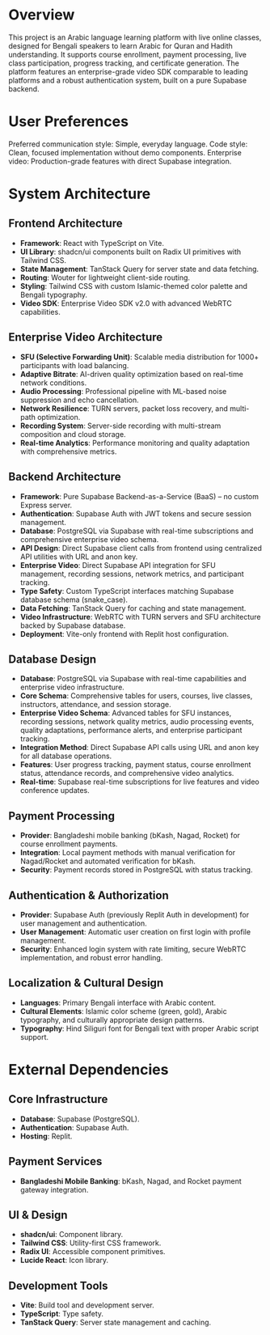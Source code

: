 # Overview

This project is an Arabic language learning platform with live online classes, designed for Bengali speakers to learn Arabic for Quran and Hadith understanding. It supports course enrollment, payment processing, live class participation, progress tracking, and certificate generation. The platform features an enterprise-grade video SDK comparable to leading platforms and a robust authentication system, built on a pure Supabase backend.

# User Preferences

Preferred communication style: Simple, everyday language.
Code style: Clean, focused implementation without demo components.
Enterprise video: Production-grade features with direct Supabase integration.

# System Architecture

## Frontend Architecture
- **Framework**: React with TypeScript on Vite.
- **UI Library**: shadcn/ui components built on Radix UI primitives with Tailwind CSS.
- **State Management**: TanStack Query for server state and data fetching.
- **Routing**: Wouter for lightweight client-side routing.
- **Styling**: Tailwind CSS with custom Islamic-themed color palette and Bengali typography.
- **Video SDK**: Enterprise Video SDK v2.0 with advanced WebRTC capabilities.

## Enterprise Video Architecture
- **SFU (Selective Forwarding Unit)**: Scalable media distribution for 1000+ participants with load balancing.
- **Adaptive Bitrate**: AI-driven quality optimization based on real-time network conditions.
- **Audio Processing**: Professional pipeline with ML-based noise suppression and echo cancellation.
- **Network Resilience**: TURN servers, packet loss recovery, and multi-path optimization.
- **Recording System**: Server-side recording with multi-stream composition and cloud storage.
- **Real-time Analytics**: Performance monitoring and quality adaptation with comprehensive metrics.

## Backend Architecture
- **Framework**: Pure Supabase Backend-as-a-Service (BaaS) – no custom Express server.
- **Authentication**: Supabase Auth with JWT tokens and secure session management.
- **Database**: PostgreSQL via Supabase with real-time subscriptions and comprehensive enterprise video schema.
- **API Design**: Direct Supabase client calls from frontend using centralized API utilities with URL and anon key.
- **Enterprise Video**: Direct Supabase API integration for SFU management, recording sessions, network metrics, and participant tracking.
- **Type Safety**: Custom TypeScript interfaces matching Supabase database schema (snake_case).
- **Data Fetching**: TanStack Query for caching and state management.
- **Video Infrastructure**: WebRTC with TURN servers and SFU architecture backed by Supabase database.
- **Deployment**: Vite-only frontend with Replit host configuration.

## Database Design
- **Database**: PostgreSQL via Supabase with real-time capabilities and enterprise video infrastructure.
- **Core Schema**: Comprehensive tables for users, courses, live classes, instructors, attendance, and session storage.
- **Enterprise Video Schema**: Advanced tables for SFU instances, recording sessions, network quality metrics, audio processing events, quality adaptations, performance alerts, and enterprise participant tracking.
- **Integration Method**: Direct Supabase API calls using URL and anon key for all database operations.
- **Features**: User progress tracking, payment status, course enrollment status, attendance records, and comprehensive video analytics.
- **Real-time**: Supabase real-time subscriptions for live features and video conference updates.

## Payment Processing
- **Provider**: Bangladeshi mobile banking (bKash, Nagad, Rocket) for course enrollment payments.
- **Integration**: Local payment methods with manual verification for Nagad/Rocket and automated verification for bKash.
- **Security**: Payment records stored in PostgreSQL with status tracking.

## Authentication & Authorization
- **Provider**: Supabase Auth (previously Replit Auth in development) for user management and authentication.
- **User Management**: Automatic user creation on first login with profile management.
- **Security**: Enhanced login system with rate limiting, secure WebRTC implementation, and robust error handling.

## Localization & Cultural Design
- **Languages**: Primary Bengali interface with Arabic content.
- **Cultural Elements**: Islamic color scheme (green, gold), Arabic typography, and culturally appropriate design patterns.
- **Typography**: Hind Siliguri font for Bengali text with proper Arabic script support.

# External Dependencies

## Core Infrastructure
- **Database**: Supabase (PostgreSQL).
- **Authentication**: Supabase Auth.
- **Hosting**: Replit.

## Payment Services
- **Bangladeshi Mobile Banking**: bKash, Nagad, and Rocket payment gateway integration.

## UI & Design
- **shadcn/ui**: Component library.
- **Tailwind CSS**: Utility-first CSS framework.
- **Radix UI**: Accessible component primitives.
- **Lucide React**: Icon library.

## Development Tools
- **Vite**: Build tool and development server.
- **TypeScript**: Type safety.
- **TanStack Query**: Server state management and caching.